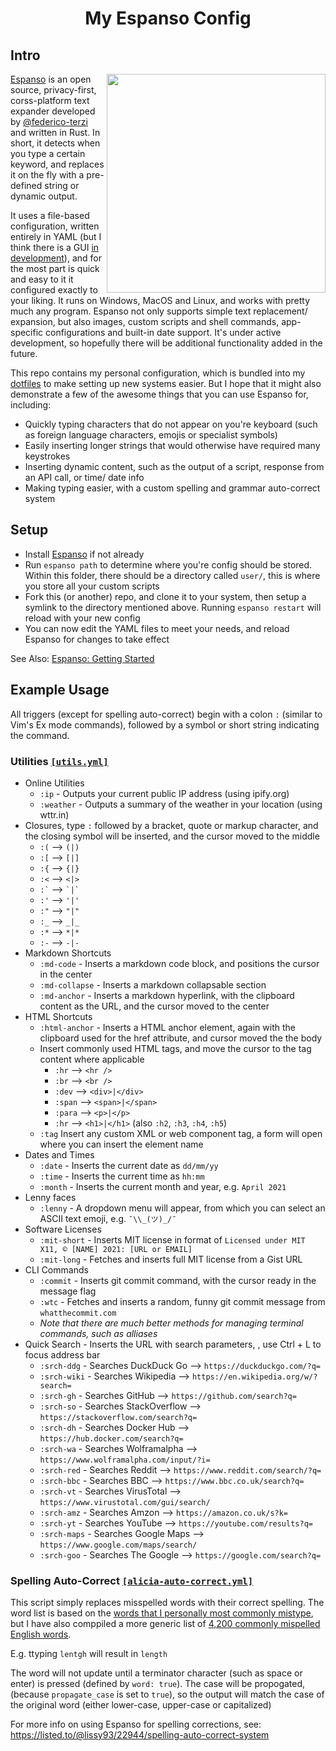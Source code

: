 
<h1 align="center">My Espanso Config</h1>

## Intro

<img align="right" width="350" src="https://i.ibb.co/0GTVC02/espanso-octocat.png">

[Espanso](https://espanso.org/) is an open source, privacy-first, corss-platform text expander developed by [@federico-terzi](https://github.com/federico-terzi) and written in Rust. In short, it detects when you type a certain keyword, and replaces it on the fly with a pre-defined string or dynamic output.

It uses a file-based configuration, written entirely in YAML (but I think there is a GUI [in development](https://github.com/federico-terzi/espanso/issues/255)), and for the most part is quick and easy to it it configured exactly to your liking. It runs on Windows, MacOS and Linux, and works with pretty much any program. Espanso not only supports simple text replacement/ expansion, but also images, custom scripts and shell commands, app-specific configurations and built-in date support. It's under active development, so hopefully there will be additional functionality added in the future. 

This repo contains my personal configuration, which is bundled into my [dotfiles](https://github.com/Lissy93/dotfiles) to make setting up new systems easier. But I hope that it might also demonstrate a few of the awesome things that you can use Espanso for, including:
- Quickly typing characters that do not appear on you're keyboard (such as foreign language characters, emojis or specialist symbols)
- Easily inserting longer strings that would otherwise have required many keystrokes
- Inserting dynamic content, such as the output of a script, response from an API call, or time/ date info
- Making typing easier, with a custom spelling and grammar auto-correct system

## Setup

- Install [Espanso](https://espanso.org/install/) if not already
- Run `espanso path` to determine where you're config should be stored. Within this folder, there should be a directory called `user/`, this is where you store all your custom scripts
- Fork this (or another) repo, and clone it to your system, then setup a symlink to the directory mentioned above. Running `espanso restart` will reload with your new config
- You can now edit the YAML files to meet your needs, and reload Espanso for changes to take effect

See Also: [Espanso: Getting Started](https://espanso.org/docs/get-started/)

## Example Usage 

All triggers (except for spelling auto-correct) begin with a colon `:` (similar to Vim's Ex mode commands), followed by a symbol or short string indicating the command.

### Utilities [`[utils.yml]`](https://github.com/Lissy93/espanso-config/blob/master/utils.yml)

- Online Utilities
  - `:ip` - Outputs your current public IP address (using ipify.org)
  - `:weather` - Outputs a summary of the weather in your location (using wttr.in)
- Closures, type `:` followed by a bracket, quote or markup character, and the closing symbol will be inserted, and the cursor moved to the middle
  - `:(` --> `(|)`
  - `:[` --> `[|]`
  - `:{` --> `{|}`
  - `:<` --> `<|>`
  - `` :` `` --> `` `|` ``
  - `:'` --> `'|'`
  - `:"` --> `"|"`
  - `:_` --> `_|_`
  - `:*` --> `*|*`
  - `:-` --> `-|-`
- Markdown Shortcuts
  - `:md-code` - Inserts a markdown code block, and positions the cursor in the center
  - `:md-collapse` - Inserts a markdown collapsable section
  - `:md-anchor` - Inserts a markdown hyperlink, with the clipboard content as the URL, and the cursor moved to the center
- HTML Shortcuts
  - `:html-anchor` - Inserts a HTML anchor element, again with the clipboard used for the href attribute, and cursor moved the the body
  - Insert commonly used HTML tags, and move the cursor to the tag content where applicable
    - `:hr` --> `<hr />`
    - `:br` --> `<br />`
    - `:dev` --> `<div>|</div>`
    - `:span` --> `<span>|</span>`
    - `:para` --> `<p>|</p>`
    - `:hr` --> `<h1>|</h1>` (also `:h2`, `:h3`, `:h4`, `:h5`)
  - `:tag` Insert any custom XML or web component tag, a form will open where you can insert the element name
- Dates and Times
  - `:date` - Inserts the current date as `dd/mm/yy`
  - `:time` - Inserts the current time as `hh:mm`
  - `:month` - Inserts the current month and year, e.g. `April 2021`
- Lenny faces
  - `:lenny` - A dropdown menu will appear, from which you can select an ASCII text emoji, e.g. `¯\\_(ツ)_/¯`
- Software Licenses
  - `:mit-short` - Inserts MIT license in format of `Licensed under MIT X11, © [NAME] 2021: [URL or EMAIL]`
  - `:mit-long` - Fetches and inserts full MIT license from a Gist URL
- CLI Commands
  - `:commit` - Inserts git commit command, with the cursor ready in the message flag
  - `:wtc` - Fetches and inserts a random, funny git commit message from `whatthecommit.com`
  - _Note that there are much better methods for managing terminal commands, such as alliases_
- Quick Search - Inserts the URL with search parameters, , use Ctrl + L to focus address bar
  - `:srch-ddg` - Searches DuckDuck Go --> `https://duckduckgo.com/?q=`
  - `:srch-wiki` - Searches Wikipedia --> `https://en.wikipedia.org/w/?search=`
  - `:srch-gh` - Searches GitHub --> `https://github.com/search?q=`
  - `:srch-so` - Searches StackOverflow --> `https://stackoverflow.com/search?q=`
  - `:srch-dh` - Searches Docker Hub --> `https://hub.docker.com/search?q=`
  - `:srch-wa` - Searches Wolframalpha --> `https://www.wolframalpha.com/input/?i=`
  - `:srch-red` - Searches Reddit --> `https://www.reddit.com/search/?q=`
  - `:srch-bbc` - Searches BBC --> `https://www.bbc.co.uk/search?q=`
  - `:srch-vt` - Searches VirusTotal --> `https://www.virustotal.com/gui/search/`
  - `:srch-amz` - Searches Amzon --> `https://amazon.co.uk/s?k=`
  - `:srch-yt` - Searches YouTube --> `https://youtube.com/results?q=`
  - `:srch-maps` - Searches Google Maps --> `https://www.google.com/maps/search/`
  - `:srch-goo` - Searches The Google --> `https://google.com/search?q=`

### Spelling Auto-Correct [`[alicia-auto-correct.yml]`](https://github.com/Lissy93/espanso-config/blob/master/alicia-auto-correct.yml)

This script simply replaces misspelled words with their correct spelling. The word list is based on the [words that I personally most commonly mistype](https://listed.to/p/0zNFIsk6mk), but I have also comppiled a more generic list of [4,200 commonly mispelled English words](https://listed.to/p/nWcfB31ZTD).

E.g. ttyping `lentgh` will result in `length` 

The word will not update until a terminator character (such as space or enter) is pressed (defined by `word: true`). The case will be propogated, (because `propagate_case` is set to `true`), so the output will match the case of the original word (either lower-case, upper-case or capitalized)

For more info on using Espanso for spelling corrections, see: https://listed.to/@lissy93/22944/spelling-auto-correct-system



